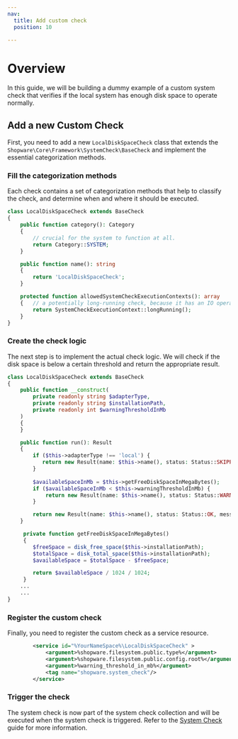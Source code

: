 ```yaml
---
nav:
  title: Add custom check
  position: 10

---
```


# Overview

In this guide, we will be building a dummy example of a custom system check that verifies if the local system has enough disk space to operate normally.

## Add a new Custom Check

First, you need to add a new `LocalDiskSpaceCheck` class that extends the `Shopware\Core\Framework\SystemCheck\BaseCheck` and implement the essential categorization methods.

### Fill the categorization methods

Each check contains a set of categorization methods that help to classify the check, and determine when and where it should be executed.

```php
class LocalDiskSpaceCheck extends BaseCheck
{
    public function category(): Category
    {
        // crucial for the system to function at all. 
        return Category::SYSTEM;
    }

    public function name(): string
    {
        return 'LocalDiskSpaceCheck';
    }

    protected function allowedSystemCheckExecutionContexts(): array
    {   // a potentially long-running check, because it has an IO operation.
        return SystemCheckExecutionContext::longRunning();
    }
}
```

### Create the check logic

The next step is to implement the actual check logic. We will check if the disk space is below a certain threshold and return the appropriate result.

```php
class LocalDiskSpaceCheck extends BaseCheck
{
    public function __construct(
        private readonly string $adapterType,
        private readonly string $installationPath,
        private readonly int $warningThresholdInMb
    )
    {
    }

    public function run(): Result
    {
        if ($this->adapterType !== 'local') {
           return new Result(name: $this->name(), status: Status::SKIPPED, message: 'Disk space check is only available for local file systems.', healthy: true)
        }
        
        $availableSpaceInMb = $this->getFreeDiskSpaceInMegaBytes();
        if ($availableSpaceInMb < $this->warningThresholdInMb) {
            return new Result(name: $this->name(), status: Status::WARNING, message: sprintf('Available disk space is below the warning threshold of %s.', $this->warningThresholdInMb), healthy: true);
        }

        return new Result(name: $this->name(), status: Status::OK, message: 'Disk space is sufficient.', healthy: true);
    }

     private function getFreeDiskSpaceInMegaBytes()
     {
        $freeSpace = disk_free_space($this->installationPath);
        $totalSpace = disk_total_space($this->installationPath);
        $availableSpace = $totalSpace - $freeSpace;

        return $availableSpace / 1024 / 1024;
     }
    ...
    ...
}
```

### Register the custom check

Finally, you need to register the custom check as a service resource.

```xml
        <service id="%YourNameSpace%\LocalDiskSpaceCheck" >
            <argument>%shopware.filesystem.public.type%</argument>
            <argument>%shopware.filesystem.public.config.root%</argument>
            <argument>%warning_threshold_in_mb%</argument>
            <tag name="shopware.system_check"/>
        </service>
```

### Trigger the check

The system check is now part of the system check collection and will be executed when the system check is triggered. Refer to the [System Check](../system-check.md) guide for more information.
